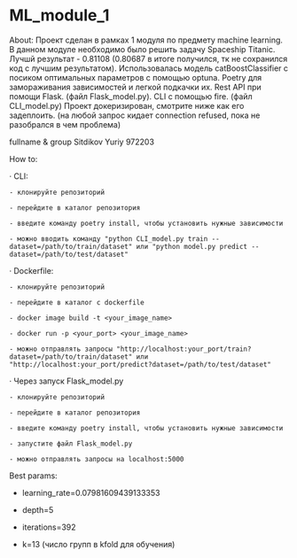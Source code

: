 # ML_module_1

About:
Проект сделан в рамках 1 модуля по предмету machine learning. В данном модуле необходимо было решить задачу Spaceship Titanic. Лучшй результат - 0.81108 (0.80687 в итоге получился, тк не сохранился код с лучшим результатом).
Использовалась модель catBoostClassifier с посиком оптимальных параметров с помощью optuna.
Poetry для замораживания зависимостей и легкой подкачки их.
Rest API при помощи Flask. (файл Flask_model.py).
CLI с помощью fire. (файл CLI_model.py)
Проект докеризирован, смотрите ниже как его задеплоить. (на любой запрос кидает connection refused, пока не разобрался в чем проблема)

fullname & group
Sitdikov Yuriy 972203

How to:

  · CLI:
  
    - клонируйте репозиторий
    
    - перейдите в каталог репозитория
    
    - введите команду poetry install, чтобы установить нужные зависимости
    
    - можно вводить команду "python CLI_model.py train --dataset=/path/to/train/dataset" или "python model.py predict --dataset=/path/to/test/dataset"
    
  · Dockerfile:
  
    - клонируйте репозиторий
    
    - перейдите в каталог с dockerfile
    
    - docker image build -t <your_image_name>
    
    - docker run -p <your_port> <your_image_name>
    
    - можно отправлять запросы "http://localhost:your_port/train?dataset=/path/to/train/dataset" или "http://localhost:your_port/predict?dataset=/path/to/test/dataset"
    
  · Через запуск Flask_model.py
  
    - клонируйте репозиторий
    
    - перейдите в каталог репозитория
    
    - введите команду poetry install, чтобы установить нужные зависимости
    
    - запустите файл Flask_model.py
    
    - можно отправлять запросы на localhost:5000
    

Best params:

  - learning_rate=0.07981609439133353
    
  - depth=5
    
  - iterations=392
    
  - k=13 (число групп в kfold для обучения)

